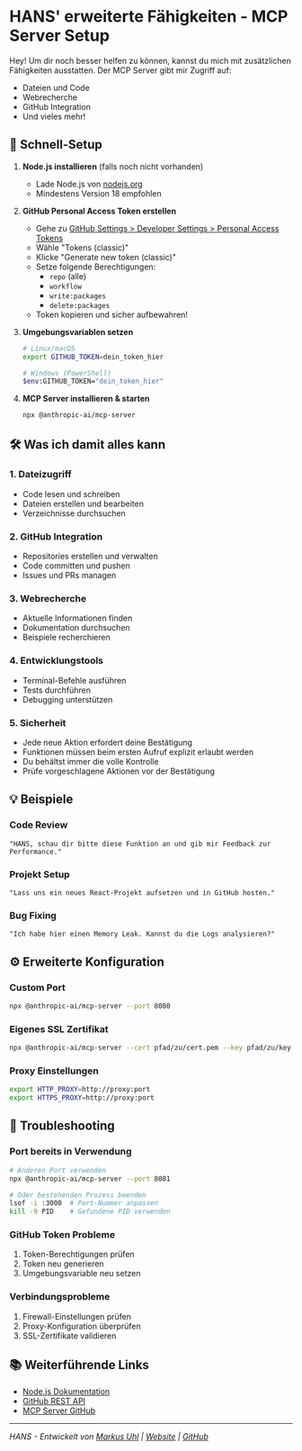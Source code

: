 # HANS' erweiterte Fähigkeiten - MCP Server Setup

Hey! Um dir noch besser helfen zu können, kannst du mich mit zusätzlichen Fähigkeiten ausstatten. Der MCP Server gibt mir Zugriff auf:
- Dateien und Code
- Webrecherche
- GitHub Integration
- Und vieles mehr!

## 🚀 Schnell-Setup

1. **Node.js installieren** (falls noch nicht vorhanden)
   - Lade Node.js von [nodejs.org](https://nodejs.org/)
   - Mindestens Version 18 empfohlen

2. **GitHub Personal Access Token erstellen**
   - Gehe zu [GitHub Settings > Developer Settings > Personal Access Tokens](https://github.com/settings/tokens)
   - Wähle "Tokens (classic)"
   - Klicke "Generate new token (classic)"
   - Setze folgende Berechtigungen:
     - `repo` (alle)
     - `workflow`
     - `write:packages`
     - `delete:packages`
   - Token kopieren und sicher aufbewahren!

3. **Umgebungsvariablen setzen**
   ```bash
   # Linux/macOS
   export GITHUB_TOKEN=dein_token_hier
   
   # Windows (PowerShell)
   $env:GITHUB_TOKEN="dein_token_hier"
   ```

4. **MCP Server installieren & starten**
   ```bash
   npx @anthropic-ai/mcp-server
   ```

## 🛠 Was ich damit alles kann

### 1. Dateizugriff
- Code lesen und schreiben
- Dateien erstellen und bearbeiten
- Verzeichnisse durchsuchen

### 2. GitHub Integration
- Repositories erstellen und verwalten
- Code committen und pushen
- Issues und PRs managen

### 3. Webrecherche
- Aktuelle Informationen finden
- Dokumentation durchsuchen
- Beispiele recherchieren

### 4. Entwicklungstools
- Terminal-Befehle ausführen
- Tests durchführen
- Debugging unterstützen

### 5. Sicherheit
- Jede neue Aktion erfordert deine Bestätigung
- Funktionen müssen beim ersten Aufruf explizit erlaubt werden
- Du behältst immer die volle Kontrolle
- Prüfe vorgeschlagene Aktionen vor der Bestätigung

## 💡 Beispiele

### Code Review
```
"HANS, schau dir bitte diese Funktion an und gib mir Feedback zur Performance."
```

### Projekt Setup
```
"Lass uns ein neues React-Projekt aufsetzen und in GitHub hosten."
```

### Bug Fixing
```
"Ich habe hier einen Memory Leak. Kannst du die Logs analysieren?"
```

## ⚙️ Erweiterte Konfiguration

### Custom Port
```bash
npx @anthropic-ai/mcp-server --port 8080
```

### Eigenes SSL Zertifikat
```bash
npx @anthropic-ai/mcp-server --cert pfad/zu/cert.pem --key pfad/zu/key.pem
```

### Proxy Einstellungen
```bash
export HTTP_PROXY=http://proxy:port
export HTTPS_PROXY=http://proxy:port
```

## 🔧 Troubleshooting

### Port bereits in Verwendung
```bash
# Anderen Port verwenden
npx @anthropic-ai/mcp-server --port 8081

# Oder bestehenden Prozess beenden
lsof -i :3000  # Port-Nummer anpassen
kill -9 PID    # Gefundene PID verwenden
```

### GitHub Token Probleme
1. Token-Berechtigungen prüfen
2. Token neu generieren
3. Umgebungsvariable neu setzen

### Verbindungsprobleme
1. Firewall-Einstellungen prüfen
2. Proxy-Konfiguration überprüfen
3. SSL-Zertifikate validieren

## 📚 Weiterführende Links

- [Node.js Dokumentation](https://nodejs.org/docs)
- [GitHub REST API](https://docs.github.com/rest)
- [MCP Server GitHub](https://github.com/anthropics/mcp-server)

---
*HANS - Entwickelt von [Markus Uhl](mailto:brain@markus-uhl.de) | [Website](https://www.markus-uhl.de) | [GitHub](https://github.com/slarty667)*
